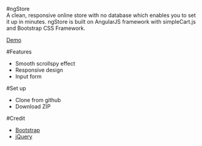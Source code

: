 #ngStore							  
A clean, responsive online store with no database which enables you to set it up in minutes. ngStore is built on AngularJS framework with simpleCart.js and Bootstrap CSS Framework.

<a href="http://wsjwong.github.io/ngStore/" target="_blank">Demo</a>

#Features
* Smooth scrollspy effect
* Responsive design
* Input form

#Set up
* Clone from github
* Download ZIP

#Credit
* <a href="http://getbootstrap.com/" target="_blank">Bootstrap</a>
* <a href="https://jquery.com/" target="_blank">jQuery</a>
